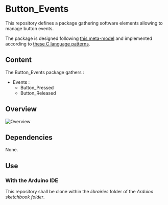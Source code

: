 # Button_Events

This repository defines a package gathering software elements allowing to manage button events.

The package is designed following
[this meta-model](https://github.com/HomeMadeBots/Embedded_Software_Meta_Model) and implemented
according to [these C language
patterns](https://github.com/HomeMadeBots/C-language-patterns-for-Embedded-Software-Meta-Model).

## Content

The Button_Events package gathers :
* Events :
  * Button_Pressed
  * Button_Released

## Overview

![Overview](http://www.plantuml.com/plantuml/proxy?cache=no&src=https://raw.github.com/HomeMadeBots/Button_Events/master/doc/overview.puml)

## Dependencies

None.

## Use

### With the Arduino IDE

This repository shall be clone within the _librairies_ folder of the _Arduino sketchbook folder_.